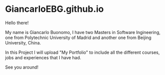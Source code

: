 # GiancarloEBG.github.io


Hello there!

My name is Giancarlo Buonomo, I have two Masters in Software Ingineering, one from Polytechnic University of Madrid and another one from Beijing University, China.

In this Project I will upload "My Portfolio" to include all the different courses, jobs and experiences that I have had.

See you around!
